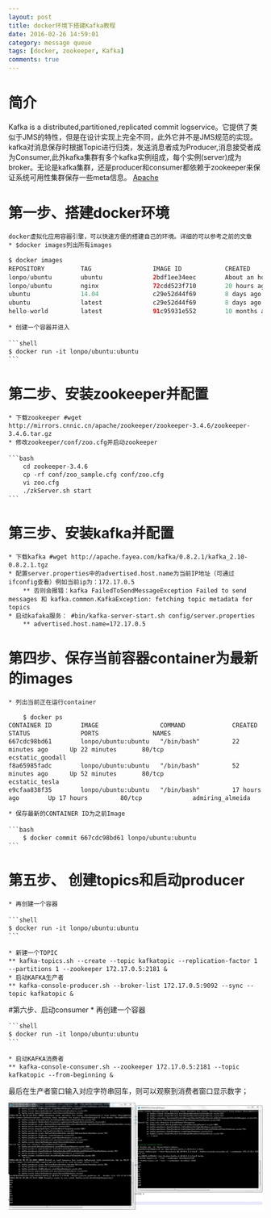 ```yaml
---
layout: post
title: docker环境下搭建Kafka教程
date: 2016-02-26 14:59:01
category: message queue
tags: [docker, zookeeper, Kafka]
comments: true
---
```


# 简介
  Kafka is a distributed,partitioned,replicated commit logservice。它提供了类似于JMS的特性，但是在设计实现上完全不同，此外它并不是JMS规范的实现。kafka对消息保存时根据Topic进行归类，发送消息者成为Producer,消息接受者成为Consumer,此外kafka集群有多个kafka实例组成，每个实例(server)成为broker。无论是kafka集群，还是producer和consumer都依赖于zookeeper来保证系统可用性集群保存一些meta信息。
  [Apache](http://kafka.apache.org)
 
# 第一步、搭建docker环境
	docker虚拟化应用容器引擎，可以快速方便的搭建自己的环境。详细的可以参考之前的文章
	* $docker images列出所有images
	
```java
$ docker images
REPOSITORY          TAG                 IMAGE ID            CREATED             VIRTUAL SIZE
lonpo/ubuntu        ubuntu              2bdf1ee34eec        About an hour ago   818.8 MB
lonpo/ubuntu        nginx               72cdd523f710        20 hours ago        227.7 MB
ubuntu              14.04               c29e52d44f69        8 days ago          188 MB
ubuntu              latest              c29e52d44f69        8 days ago          188 MB
hello-world         latest              91c95931e552        10 months ago       910 B
```

	* 创建一个容器并进入
	
	```shell
	$ docker run -it lonpo/ubuntu:ubuntu
	```
	
# 第二步、安装zookeeper并配置
	* 下载zookeeper #wget http://mirrors.cnnic.cn/apache/zookeeper/zookeeper-3.4.6/zookeeper-3.4.6.tar.gz 
	* 修改zookeeper/conf/zoo.cfg并启动zookeeper
	
	```bash
		cd zookeeper-3.4.6
		cp -rf conf/zoo_sample.cfg conf/zoo.cfg
		vi zoo.cfg
		./zkServer.sh start
	```
	
<!--more-->	
# 第三步、安装kafka并配置
	* 下载kafka #wget http://apache.fayea.com/kafka/0.8.2.1/kafka_2.10-0.8.2.1.tgz
	* 配置server.properties中的advertised.host.name为当前IP地址（可通过ifconfig查看）例如当前ip为：172.17.0.5
		** 否则会报错：kafka FailedToSendMessageException Failed to send messages 和 kafka.common.KafkaException: fetching topic metadata for topics
	* 启动kafaka服务： #bin/kafka-server-start.sh config/server.properties
		** advertised.host.name=172.17.0.5

# 第四步、保存当前容器container为最新的images
	* 列出当前正在运行container
	
```shell
	$ docker ps
CONTAINER ID        IMAGE                 COMMAND             CREATED             STATUS              PORTS               NAMES
667cdc98bd61        lonpo/ubuntu:ubuntu   "/bin/bash"         22 minutes ago      Up 22 minutes       80/tcp              ecstatic_goodall
f8a65985fadc        lonpo/ubuntu:ubuntu   "/bin/bash"         52 minutes ago      Up 52 minutes       80/tcp              ecstatic_tesla
e9cfaa838f35        lonpo/ubuntu:ubuntu   "/bin/bash"         17 hours ago        Up 17 hours         80/tcp              admiring_almeida
```

	* 保存最新的CONTAINER ID为之前Image
	
	```bash
		$ docker commit 667cdc98bd61 lonpo/ubuntu:ubuntu
	```
	
# 第五步、 创建topics和启动producer
	* 再创建一个容器
	
	```shell
	$ docker run -it lonpo/ubuntu:ubuntu
	```
	
	* 新建一个TOPIC
	** kafka-topics.sh --create --topic kafkatopic --replication-factor 1 --partitions 1 --zookeeper 172.17.0.5:2181 &
	* 启动KAFKA生产者
	** kafka-console-producer.sh --broker-list 172.17.0.5:9092 --sync --topic kafkatopic & 
#第六步、启动consumer
	* 再创建一个容器
	
	```shell
	$ docker run -it lonpo/ubuntu:ubuntu
	```
	
	* 启动KAFKA消费者
	** kafka-console-consumer.sh --zookeeper 172.17.0.5:2181 --topic kafkatopic --from-beginning & 
	 
最后在生产者窗口输入对应字符串回车，则可以观察到消费者窗口显示数字；

![kafka演示](/images/kafka.jpg)

